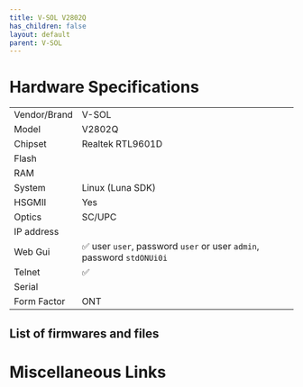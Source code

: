 ```yaml
---
title: V-SOL V2802Q
has_children: false
layout: default
parent: V-SOL
---
```


# Hardware Specifications

|              |                                                                       |
| ------------ | --------------------------------------------------------------------- |
| Vendor/Brand | V-SOL                                                                 |
| Model        | V2802Q                                                                |
| Chipset      | Realtek RTL9601D                                                      |
| Flash        |                         |
| RAM          |                                                                  |
| System       | Linux (Luna SDK)                                                      |
| HSGMII       | Yes                                                                   |
| Optics       | SC/UPC                                                                |
| IP address   |                                                                       |
| Web Gui      | ✅ user `user`, password `user` or user `admin`, password `stdONUi0i` |
| Telnet       | ✅                                                                    |
| Serial       |                                                                       |
| Form Factor  | ONT                                                                   |

## List of firmwares and files



# Miscellaneous Links

